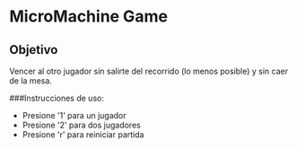 # **MicroMachine Game**

## Objetivo
Vencer al otro jugador sin salirte del recorrido (lo menos posible) y sin caer de la mesa.

###Instrucciones de uso:
* Presione '1' para un jugador
* Presione '2' para dos jugadores
* Presione 'r' para reiniciar partida

